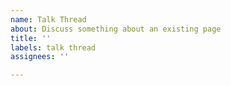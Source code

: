 ```yaml
---
name: Talk Thread
about: Discuss something about an existing page
title: ''
labels: talk thread
assignees: ''

---
```



